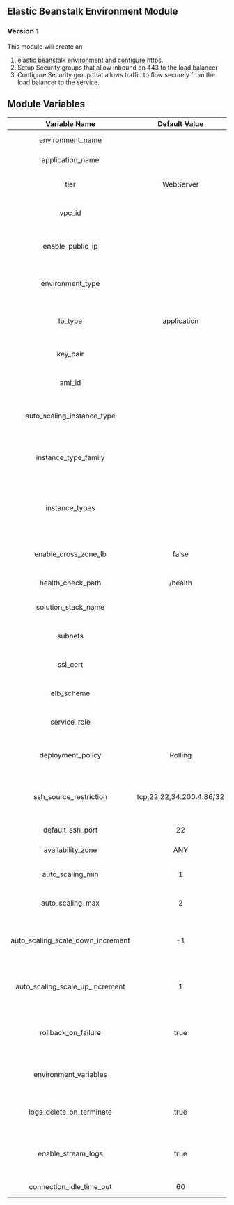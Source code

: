## Elastic Beanstalk Environment Module
### Version 1
This module will create an 
1. elastic beanstalk environment and configure https. 
2. Setup Security groups that allow inbound on 443 to the load balancer 
3. Configure Security group that allows traffic to flow securely from the load balancer to the service.

## Module Variables

| Variable Name | Default Value | Description |
| :--: | :--: | :--: |
| environment_name |  | Name of EB Environment |
| application_name |  | Name of EB Application |
| tier |  WebServer | Type of EB tier (Worker, WebServer) |
| vpc_id | | VPC your EB Application will run in |
| enable_public_ip |  | If your EB server should have a public IP |
| environment_type | | Type of EB environment e.g. LoadBalanced |
| lb_type | application | Type of Load Balancer e.g. application, classic |
| key_pair | | Key pair used to SSH onto server |
| ami_id | | Id of AMI used by EB Environment |
| auto_scaling_instance_type | | EC2 type used by EB Environment e.g. t2.small |
| instance_type_family | | EC2 instance family type used by EB Environment e.g. t2|
| instance_types | | EC2 instance types allowed to be provisioned by EB Environment| 
| enable_cross_zone_lb | false | Allow Load Balancer to balancer across AZ's |
| health_check_path | /health | Path used for health check |
| solution_stack_name | | Solution stack used by EB Environment |
| subnets | | Subnet EB Environment will run in|
| ssl_cert | | SSL cert used for traffic on port 443 |
| elb_scheme | | Schema used by EB Environment | 
| service_role | | IAM role used by EB Environment | 
| deployment_policy | Rolling | Deployment policy used by EB Environment |
| ssh_source_restriction | tcp,22,22,34.200.4.86/32 | port and IP restrictions by EB Environment EC2 |
| default_ssh_port | 22 | Port used for ssh |
| availability_zone | ANY | AZ's used for auto scaling |
| auto_scaling_min | 1 |  Min number of running instances |
| auto_scaling_max | 2 | Max number of running instances |
| auto_scaling_scale_down_increment | -1 | Amount decreased by at a time when scaling down|
| auto_scaling_scale_up_increment | 1 | Amount increased by at a time when scaling up|
| rollback_on_failure |  true | Roll back if deployment to EB Environment fails |
| environment_variables | | Map of EB Environment's environment variables |
| logs_delete_on_terminate | true | delete logs when EB envrionment is terminated |
| enable_stream_logs | true | Allow EB Environment logs to be streamed to cloudwatch|
| connection_idle_time_out| 60| Load balancer timeout |